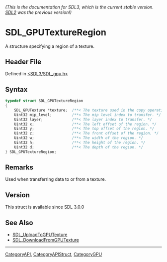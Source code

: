 ###### (This is the documentation for SDL3, which is the current stable version. [SDL2](https://wiki.libsdl.org/SDL2/) was the previous version!)
# SDL_GPUTextureRegion

A structure specifying a region of a texture.

## Header File

Defined in [<SDL3/SDL_gpu.h>](https://github.com/libsdl-org/SDL/blob/main/include/SDL3/SDL_gpu.h)

## Syntax

```c
typedef struct SDL_GPUTextureRegion
{
    SDL_GPUTexture *texture;  /**< The texture used in the copy operation. */
    Uint32 mip_level;         /**< The mip level index to transfer. */
    Uint32 layer;             /**< The layer index to transfer. */
    Uint32 x;                 /**< The left offset of the region. */
    Uint32 y;                 /**< The top offset of the region. */
    Uint32 z;                 /**< The front offset of the region. */
    Uint32 w;                 /**< The width of the region. */
    Uint32 h;                 /**< The height of the region. */
    Uint32 d;                 /**< The depth of the region. */
} SDL_GPUTextureRegion;
```

## Remarks

Used when transferring data to or from a texture.

## Version

This struct is available since SDL 3.0.0

## See Also

- [SDL_UploadToGPUTexture](SDL_UploadToGPUTexture)
- [SDL_DownloadFromGPUTexture](SDL_DownloadFromGPUTexture)

----
[CategoryAPI](CategoryAPI), [CategoryAPIStruct](CategoryAPIStruct), [CategoryGPU](CategoryGPU)

